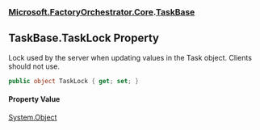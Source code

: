 ### [Microsoft.FactoryOrchestrator.Core](Microsoft_FactoryOrchestrator_Core.md 'Microsoft.FactoryOrchestrator.Core').[TaskBase](Microsoft_FactoryOrchestrator_Core_TaskBase.md 'Microsoft.FactoryOrchestrator.Core.TaskBase')
## TaskBase.TaskLock Property
Lock used by the server when updating values in the Task object. Clients should not use.  
```csharp
public object TaskLock { get; set; }
```
#### Property Value
[System.Object](https://docs.microsoft.com/en-us/dotnet/api/System.Object 'System.Object')
